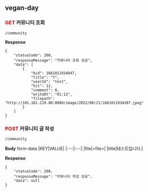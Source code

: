 ## vegan-day

### <span style="color: red;">**GET**</span> 커뮤니티 조회
```
/community
```
**Response**
```
{
    "statusCode": 200,
    "responseMessage": "커뮤니티 조회 성공",
    "data": [
        {
            "bid": 1661011934047,
            "title": "Y",
            "userId": "test",
            "hit": 12,
            "comment": 0,
            "writeDt": "01:12",
            "filepath": "http://101.101.219.80:8080/image/2022/08/21/1661011934387.jpeg"
        }
    ]
}
```

### <span style="color: red;">POST</span> 커뮤니티 글 작성
```
/community
```
**Body** <span> form-data</span>
|KEY|VALUE|
|:--:|:--:|
|file|\<file>|
|title|테스트입니다.|

**Response**
```
{
    "statusCode": 200,
    "responseMessage": "커뮤니티 작성 성공",
    "data": null
}
```